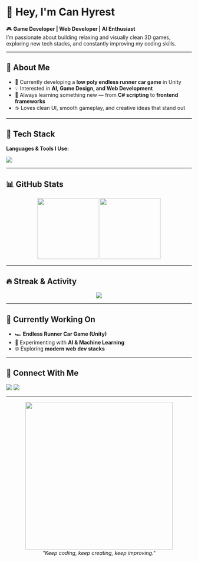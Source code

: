 # 👋 Hey, I'm Can Hyrest

🎮 **Game Developer | Web Developer | AI Enthusiast**  
I’m passionate about building relaxing and visually clean 3D games, exploring new tech stacks, and constantly improving my coding skills.  

---

## 🚀 About Me
- 🔧 Currently developing a **low poly endless runner car game** in Unity  
- 💡 Interested in **AI, Game Design, and Web Development**  
- 🌱 Always learning something new — from **C# scripting** to **frontend frameworks**  
- ☕ Loves clean UI, smooth gameplay, and creative ideas that stand out  

---

## 🧠 Tech Stack
**Languages & Tools I Use:**
<p align="left">
  <img src="https://skillicons.dev/icons?i=unity,cs,java,python,html,css,js,vscode,git,github" />
</p>

---

## 📊 GitHub Stats
<p align="center">
  <img src="https://github-readme-stats.vercel.app/api?username=CanHyrest&show_icons=true&theme=radical" height="165" />
  <img src="https://github-readme-stats.vercel.app/api/top-langs/?username=CanHyrest&layout=compact&theme=radical" height="165" />
</p>

---

## 🔥 Streak & Activity
<p align="center">
  <img src="https://github-readme-streak-stats.herokuapp.com/?user=CanHyrest&theme=radical" />
</p>

---

## 🎯 Currently Working On
- 🏎️ **Endless Runner Car Game (Unity)**
- 🧩 Experimenting with **AI & Machine Learning**  
- 🌐 Exploring **modern web dev stacks**  

---

## 💬 Connect With Me
<p align="left">
  <a href="mailto:canhyrest@gmail.com"><img src="https://img.shields.io/badge/Email-Contact-red?style=for-the-badge&logo=gmail" /></a>
  <a href="https://linkedin.com/in/canhyrest"><img src="https://img.shields.io/badge/LinkedIn-Can%20Hyrest-blue?style=for-the-badge&logo=linkedin" /></a>
</p>

---

<p align="center">
  <img src="https://raw.githubusercontent.com/CanHyrest/CanHyrest/main/assets/dev.gif" width="400px" /><br>
  <em>"Keep coding, keep creating, keep improving."</em>
</p>

